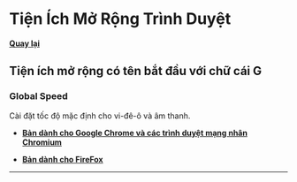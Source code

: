 # Tiện Ích Mở Rộng Trình Duyệt

**[Quay lại](https://khangshirokuma.github.io/TienIchMoRongTrinhDuyet/)**

## Tiện ích mở rộng có tên bắt đầu với chữ cái G

### Global Speed

Cài đặt tốc độ mặc định cho vi-đê-ô và âm thanh.

- **[Bản dành cho Google Chrome và các trình duyệt mạng nhân Chromium](https://chromewebstore.google.com/detail/global-speed/jpbjcnkcffbooppibceonlgknpkniiff?hl=vi)**

- **[Bản dành cho FireFox](https://addons.mozilla.org/vi/firefox/addon/global-speed/)**

---

